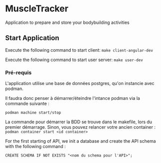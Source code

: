 # MuscleTracker
Application to prepare and store your bodybuilding activities

## Start Application

Execute the following command to start client: `make client-angular-dev`

Execute the following command to start user server: `make user-dev`

### Pré-requis

L'application utilise une base de données postgres, qu'on instancie avec podman.

Il faudra donc penser à démarrer/éteindre l'intance podman via la commande suivante : 

```
podman machine start/stop
```

La commande pour démarrer la BDD se trouve dans le makefile, lors du premier démarrage.
Sinon, vous pouvez relancer votre ancien container : `podman container start <id container>`

For the first starting of API, we init a database and create the API schema with the following command : 

```
CREATE SCHEMA IF NOT EXISTS "<nom du schema pour l'API>";
```
